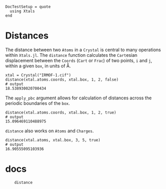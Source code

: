 ```@meta
DocTestSetup = quote
  using Xtals
end
```

# Distances

The distance between two `Atoms` in a `Crystal` is central to many operations
within `Xtals.jl`.  The `distance` function calculates the `Cart`esian
displacement between the `Coords` (`Cart` or `Frac`) of two points, `i` and `j`,
within a given `box`, in units of Å.

```jldoctest distance
xtal = Crystal("IRMOF-1.cif")
distance(xtal.atoms.coords, xtal.box, 1, 2, false)
# output
18.538930020700434
```

The `apply_pbc` argument allows for calculation of distances
across the periodic boundaries of the `box`.

```jldoctest distance
distance(xtal.atoms.coords, xtal.box, 1, 2, true)
# output
15.096469110488975
```

`distance` also works on `Atoms` and `Charges`.

```jldoctest distance
distance(xtal.atoms, xtal.box, 3, 5, true)
# output
16.90555095103936
```

# docs

```@docs
    distance
```

